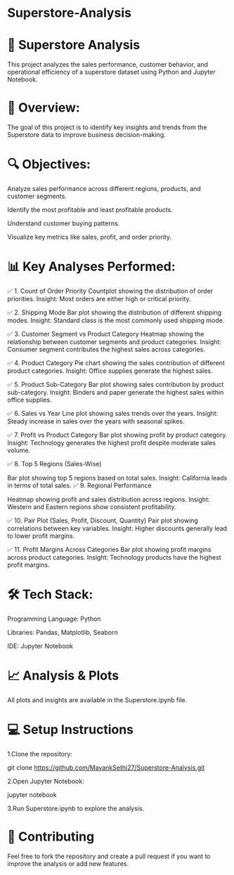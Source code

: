 # Superstore-Analysis
# 🛒 Superstore Analysis

This project analyzes the sales performance, customer behavior, and operational efficiency of a superstore dataset using Python and Jupyter Notebook.

# 🚀 Overview:

The goal of this project is to identify key insights and trends from the Superstore data to improve business decision-making.

# 🔍 Objectives:

Analyze sales performance across different regions, products, and customer segments.

Identify the most profitable and least profitable products.

Understand customer buying patterns.

Visualize key metrics like sales, profit, and order priority.

# 📊 Key Analyses Performed:

✅ 1. Count of Order Priority
Countplot showing the distribution of order priorities.
Insight: Most orders are either high or critical priority.

✅ 2. Shipping Mode
Bar plot showing the distribution of different shipping modes.
Insight: Standard class is the most commonly used shipping mode.

✅ 3. Customer Segment vs Product Category
Heatmap showing the relationship between customer segments and product categories.
Insight: Consumer segment contributes the highest sales across categories.

✅ 4. Product Category
Pie chart showing the sales contribution of different product categories.
Insight: Office supplies generate the highest sales.

✅ 5. Product Sub-Category
Bar plot showing sales contribution by product sub-category.
Insight: Binders and paper generate the highest sales within office supplies.

✅ 6. Sales vs Year
Line plot showing sales trends over the years.
Insight: Steady increase in sales over the years with seasonal spikes.

✅ 7. Profit vs Product Category
Bar plot showing profit by product category.
Insight: Technology generates the highest profit despite moderate sales volume.

✅ 8. Top 5 Regions (Sales-Wise)

Bar plot showing top 5 regions based on total sales.
Insight: California leads in terms of total sales.
✅ 9. Regional Performance

Heatmap showing profit and sales distribution across regions.
Insight: Western and Eastern regions show consistent profitability.

✅ 10. Pair Plot (Sales, Profit, Discount, Quantity)
Pair plot showing correlations between key variables.
Insight: Higher discounts generally lead to lower profit margins.

✅ 11. Profit Margins Across Categories
Bar plot showing profit margins across product categories.
Insight: Technology products have the highest profit margins.

# 🛠️ Tech Stack:

Programming Language: Python

Libraries: Pandas, Matplotlib, Seaborn

IDE: Jupyter Notebook

# 📈 Analysis & Plots

All plots and insights are available in the Superstore.ipynb file.

# 💻 Setup Instructions
1.Clone the repository:

git clone https://github.com/MayankSethi27/Superstore-Analysis.git

2.Open Jupyter Notebook:

jupyter notebook

3.Run Superstore.ipynb to explore the analysis.

# 🤝 Contributing

Feel free to fork the repository and create a pull request if you want to improve the analysis or add new features.

